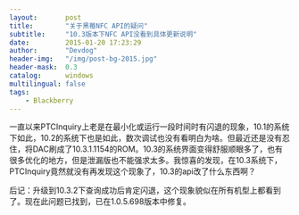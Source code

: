 ```yaml
---
layout:       post
title:        "关于黑莓NFC API的疑问"
subtitle:     "10.3版本下NFC API没看到具体更新说明"
date:         2015-01-20 17:23:29
author:       "Devdog"
header-img:   "/img/post-bg-2015.jpg"
header-mask:  0.3
catalog:      windows
multilingual: false
tags:
    - Blackberry
---
```



一直以来PTCInquiry上老是在最小化或运行一段时间时有闪退的现象，10.1的系统下如此，10.2的系统下也是如此，数次调试也没有看明白为啥。但最近还是没有忍住，将DAC刷成了10.3.1.1154的ROM。10.3的系统界面变得舒服顺眼多了，也有很多优化的地方，但是泄漏版也不能强求太多。我惊喜的发现，在10.3系统下， PTCInquiry竟然就没有再发现这个现象了，10.3的api改了什么东西啊？

后记：升级到10.3.2下查询成功后肯定闪退，这个现象貌似在所有机型上都看到了。现在此问题已找到，已在1.0.5.698版本中修复。


